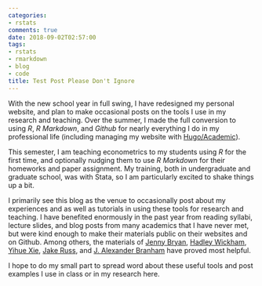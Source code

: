 ```yaml
---
categories:
- rstats
comments: true
date: 2018-09-02T02:57:00
tags:
- rstats
- rmarkdown
- blog
- code
title: Test Post Please Don't Ignore
---
```


With the new school year in full swing, I have redesigned my personal website, and plan to make occasional posts on the tools I use in my research and teaching. Over the summer, I made the full conversion to using *R*, *R Markdown*, and *Github* for nearly everything I do in my professional life (including managing my website with [Hugo/Academic](https://github.com/gcushen/hugo-academic/)). 

This semester, I am teaching econometrics to my students using *R* for the first time, and optionally nudging them to use *R Markdown* for their homeworks and paper assignment. My training, both in undergraduate and graduate school, was with Stata, so I am particularly excited to shake things up a bit. 

I primarily see this blog as the venue to occasionally post about my experiences and as well as tutorials in using these tools for research and teaching. I have benefited enormously in the past year from reading syllabi, lecture slides, and blog posts from many academics that I have never met, but were kind enough to make their materials public on their websites and on Github. Among others, the materials of [Jenny Bryan](http://stat545.com/), [Hadley Wickham](http://r4ds.had.co.nz/), [Yihue Xie](https://bookdown.org/yihui/rmarkdown/), [Jake Russ](jakeruss.com/cheatsheets/stargazer), and [J. Alexander Branham](https://github.com/jabranham/) have proved most helpful. 

I hope to do my small part to spread word about these useful tools and post examples I use in class or in my research here. 
